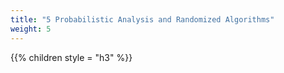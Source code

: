 ```yaml
---
title: "5 Probabilistic Analysis and Randomized Algorithms"
weight: 5
---
```


{{% children style = "h3" %}}